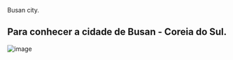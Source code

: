 Busan city.

## Para conhecer a cidade de Busan - Coreia do Sul.
 ![image](https://github.com/user-attachments/assets/6f1b4398-d9c5-4237-a085-ece0a202f066)
